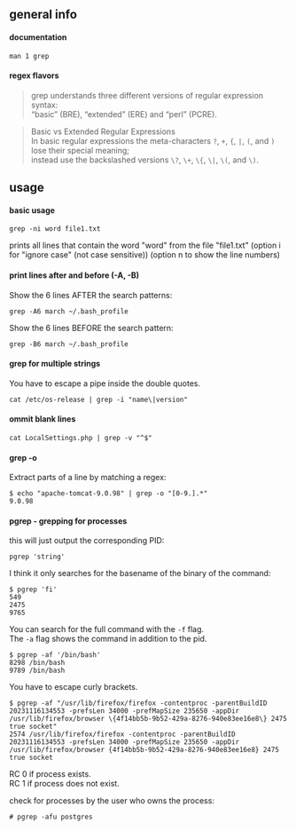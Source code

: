 ## general info

#### documentation
```
man 1 grep
```

#### regex flavors

> grep understands three different versions of regular expression syntax:\
“basic” (BRE), “extended” (ERE) and “perl” (PCRE).

> Basic vs Extended Regular Expressions \
In basic regular expressions the meta-characters `?`, `+`, `{`, `|`, `(`, and `)` lose their special meaning;\
instead use the backslashed versions `\?`, `\+`, `\{`, `\|`, `\(`, and `\)`.

## usage

#### basic usage
```
grep -ni word file1.txt
```
prints all lines that contain the word "word" from the file "file1.txt"
(option i for "ignore case" (not case sensitive))
(option n to show the line numbers)

#### print lines after and before (-A, -B)

Show the 6 lines AFTER the search patterns:
```
grep -A6 march ~/.bash_profile
```

Show the 6 lines BEFORE the search pattern:
```
grep -B6 march ~/.bash_profile
```

#### grep for multiple strings

You have to escape a pipe inside the double quotes.
```
cat /etc/os-release | grep -i "name\|version"
```

#### ommit blank lines
```
cat LocalSettings.php | grep -v "^$"
```

#### grep -o

Extract parts of a line by matching a regex:
```
$ echo "apache-tomcat-9.0.98" | grep -o "[0-9.].*"
9.0.98
```

#### pgrep - grepping for processes

this will just output the corresponding PID:
```
pgrep 'string'
```

I think it only searches for the basename of the binary of the command:
```
$ pgrep 'fi'
549
2475
9765
```

You can search for the full command with the `-f` flag.\
The `-a` flag shows the command in addition to the pid.
```
$ pgrep -af '/bin/bash'
8298 /bin/bash
9789 /bin/bash
```

You have to escape curly brackets.
```
$ pgrep -af "/usr/lib/firefox/firefox -contentproc -parentBuildID 20231116134553 -prefsLen 34000 -prefMapSize 235650 -appDir /usr/lib/firefox/browser \{4f14bb5b-9b52-429a-8276-940e83ee16e8\} 2475 true socket"
2574 /usr/lib/firefox/firefox -contentproc -parentBuildID 20231116134553 -prefsLen 34000 -prefMapSize 235650 -appDir /usr/lib/firefox/browser {4f14bb5b-9b52-429a-8276-940e83ee16e8} 2475 true socket
```

RC 0 if process exists.\
RC 1 if process does not exist.

check for processes by the user who owns the process:
```
# pgrep -afu postgres
```
